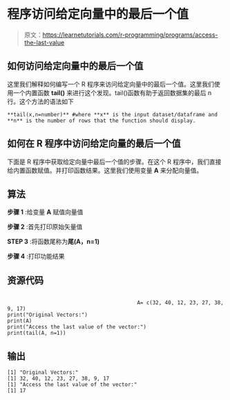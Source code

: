 # 程序访问给定向量中的最后一个值

> 原文：<https://learnetutorials.com/r-programming/programs/access-the-last-value>

## 如何访问给定向量中的最后一个值

这里我们解释如何编写一个 R 程序来访问给定向量中的最后一个值。这里我们使用一个内置函数 **tail()** 来进行这个发现。tail()函数有助于返回数据集的最后 n 行。这个方法的语法如下

```
**tail(x,n=number)** #where **x** is the input dataset/dataframe and **n** is the number of rows that the function should display. 

```

## 如何在 R 程序中访问给定向量的最后一个值

下面是 R 程序中获取给定向量中最后一个值的步骤。在这个 R 程序中，我们直接给内置函数赋值。并打印函数结果。这里我们使用变量 **A** 来分配向量值。

## 算法

**步骤 1** :给变量 **A** 赋值向量值

**步骤 2** :首先打印原始矢量值

**STEP 3** :将函数尾称为**尾(A，n=1)**

**步骤 4** :打印功能结果

## 资源代码

```

                                          A= c(32, 40, 12, 23, 27, 38, 9, 17)
print("Original Vectors:")
print(A)
print("Access the last value of the vector:")
print(tail(A, n=1)) 

```

## 输出

```
[1] "Original Vectors:"
[1] 32, 40, 12, 23, 27, 38, 9, 17
[1] "Access the last value of the vector:"
[1] 17 
```